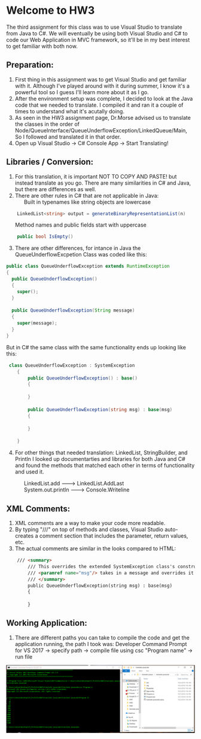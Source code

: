 # Welcome to HW3

The third assignment for this class was to use Visual Studio to translate from Java to C#. We will eventually be using both Visual Studio and C# to code our Web Application in MVC framework, so it'll be in my best interest to get familiar with both now. 

## Preparation:

1. First thing in this assignment was to get Visual Studio and get familiar with it. Although I've played around with it during summer, I know it's a powerful tool so I guess I'll learn more about it as I go.
2. After the environment setup was complete, I decided to look at the Java code that we needed to translate. I compiled it and ran it a couple of times to understand what it's acutally doing.
3. As seen in the HW3 assignment page, Dr.Morse advised us to translate the classes in the order of Node/QueueInterface/QueueUnderflowException/LinkedQueue/Main, So I followed and translated it in that order. 
4. Open up Visual Studio -> C# Console App -> Start Translating!

## Libraries / Conversion:

1. For this translation, it is important NOT TO COPY AND PASTE! but instead translate as you go. There are many similarities in C# and Java, but there are differences as well.
2. There are other rules in C# that are not applicable in Java:
   <ul>Built in typenames like string objects are lowercase</ul>
   
```c#
    LinkedList<string> output = generateBinaryRepresentationList(n)
```
   
   <ul>Method names and public fields start with uppercase</ul>
   
```c#
    public bool IsEmpty()
```
3. There are other differences, for intance in Java the QueueUnderflowExcpetion Class was coded like this:

```java
public class QueueUnderflowException extends RuntimeException
{
  public QueueUnderflowException()
  {
    super();
  }

  public QueueUnderflowException(String message)
  {
    super(message);
  }
}
```

But in C# the same class with the same functionality ends up looking like this:

```c#
 class QueueUnderflowException : SystemException
    {
        public QueueUnderflowException() : base()
        {
            
        }

        public QueueUnderflowException(string msg) : base(msg)
        {

        }

    }
```
4. For other things that needed translation: LinkedList, StringBuilder, and Println I looked up documentarties and libraries for both Java and C# and found the methods
   that matched each other in terms of functionality and used it.

   <ul>LinkedList.add ---> LinkedList.AddLast</ul>
   <ul>System.out.println ---> Console.Writeline</ul>


## XML Comments:

1. XML comments are a way to make your code more readable. 
2. By typing "///" on top of methods and classes, Visual Studio auto-creates a comment section that includes the parameter, return values, etc.
3. The actual comments are similar in the looks compared to HTML:

```html
 	/// <summary>
        /// This overrides the extended SystemException class's constructor using the :base() and takes a msg
        /// <paramref name="msg"/> takes in a message and overrides it through the SystemsExceptions constructor
        /// </summary>
        public QueueUnderflowException(string msg) : base(msg)
        {

        }
```



## Working Application:

1. There are different paths you can take to compile the code and get the application running, the path I took was:
	Developer Command Prompt for VS 2017 -> specify path -> compile file using csc "Program name" -> run file 

 ![WorkingImage](Screenshot-hw3.PNG)
